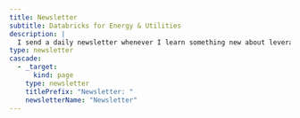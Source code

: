 ```yaml
---
title: Newsletter
subtitle: Databricks for Energy & Utilities
description: |
  I send a daily newsletter whenever I learn something new about leveraging Spark or Databricks for industrial time series data.
type: newsletter
cascade:
  - _target:
      kind: page
    type: newsletter
    titlePrefix: "Newsletter: "
    newsletterName: "Newsletter"
---
```

